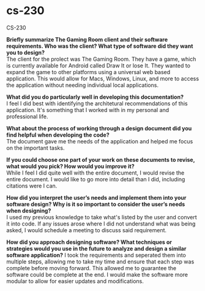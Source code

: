 # cs-230
CS-230

<strong>Briefly summarize The Gaming Room client and their software requirements. Who was the client? What type of software did they want you to design?</strong>
</br>
The client for the prolect was The Gaming Room. They have a game, which is currently available for Android called Draw It or lose It. They wanted to expand the game to other platforms using a universal web based application. This would allow for Macs, Windows, Linux, and more to access the application without needing individual local applications. 

<strong>What did you do particularly well in developing this documentation?</strong>
</br>
I feel I did best with identifying the architetural recommendations of this application. It's something that I worked with in my personal and professional life.


<strong>What about the process of working through a design document did you find helpful when developing the code?</strong>
</br>
The document gave me the needs of the application and helped me focus on the important tasks.

<strong>If you could choose one part of your work on these documents to revise, what would you pick? How would you improve it?</strong>
</br>
While I feel I did quite well with the entire document, I would revise the entire document. I would like to go more into detail than I did, including citations were I can.

<strong>How did you interpret the user’s needs and implement them into your software design? Why is it so important to consider the user’s needs when designing?</strong>
</br>
I used my previous knowledge to take what's listed by the user and convert it into code. If any issues arose where I did not understand what was being asked, I would schedule a meeting to discuss said requirement.

<strong>How did you approach designing software? What techniques or strategies would you use in the future to analyze and design a similar software application?</strong>
I took the requirements and seperated them into multiple steps, allowing me to take my time and ensure that each step was complete before moving forward. This allowed me to guarantee the software could be complete at the end. I would make the software more modular to allow for easier updates and modifications. 
